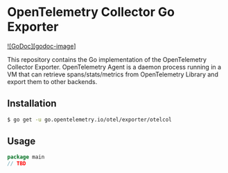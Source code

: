 # OpenTelemetry Collector Go Exporter

[![GoDoc][godoc-image]][godoc-url]


This repository contains the Go implementation of the OpenTelemetry Collector Exporter.
OpenTelemetry Agent is a daemon process running in a VM that can retrieve spans/stats/metrics from
OpenTelemetry Library and export them to other backends.

## Installation

```bash
$ go get -u go.opentelemetry.io/otel/exporter/otelcol
```

## Usage

```go
package main
// TBD
```

[godoc-url]: https://godoc.org/go.opentelemetry.io/otel/exporter/otelcol

